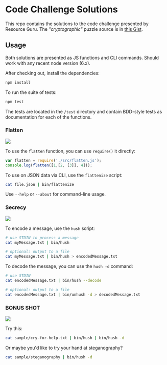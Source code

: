 # Code Challenge Solutions

This repo contains the solutions to the code challenge presented
by Resource Guru. The _"cryptographic"_ puzzle source is in
[this Gist](https://gist.github.com/kmckelvin/41a4a69e397b510274373aa241698561).

## Usage

Both solutions are presented as JS functions and CLI commands.
Should work with any recent node version (6.x).

After checking out, install the dependencies:

```bash
npm install
```

To run the suite of tests:

```bash
npm test
```

The tests are located in the `/test` directory and contain BDD-style
tests as documentation for each of the functions.

### Flatten

![](http://media.giphy.com/media/QfPdIVqn41bag/giphy.gif)

To use the `flatten` function, you can use `require()` it directly:

```js
var flatten = require('./src/flatten.js');
console.log(flatten([1,[2, [3]], 4]));
```

To use on JSON data via CLI, use the `flattenize` script:

```bash
cat file.json | bin/flattenize
```

Use `--help` or `--about` for command-line usage.

### Secrecy

![](https://i.imgur.com/OZPQZww.gif)

To encode a message, use the `hush` script:

```bash
# use STDIN to process a message
cat myMessage.txt | bin/hush

# optional: output to a file
cat myMessage.txt | bin/hush > encodedMessage.txt
```

To decode the message, you can use the `hush -d` command:

```bash
# use STDIN
cat encodedMessage.txt | bin/hush --decode

# optional: output to a file
cat encodedMessage.txt | bin/unhush -d > decodedMessage.txt
```

### BONUS SHOT

![](http://scoopempire.com/wp-content/uploads/2016/02/tumblr_ndndzohztZ1ru8wu1o1_400-1.gif)

Try this:

```bash
cat sample/cry-for-help.txt | bin/hush | bin/hush -d
```

Or maybe you'd like to try your hand at steganography?

```bash
cat sample/steganography | bin/hush -d
```
